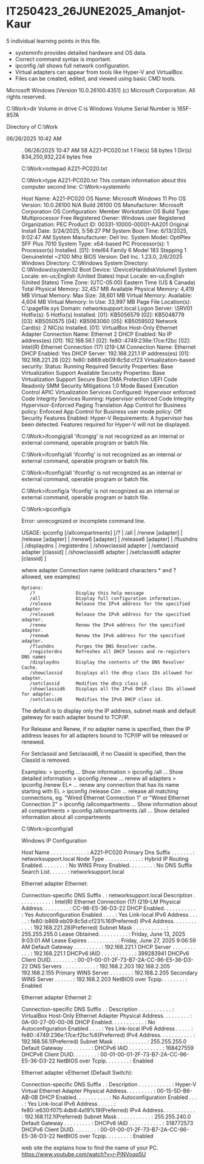 # IT250423_26JUNE2025_Amanjot-Kaur

 5 individual learning points in this file.
 *  systeminfo provides detailed hardware and OS data.
 *  Correct command syntax is important.
 *   ipconfig /all shows full network configuration.
*   Virtual adapters can appear from tools like Hyper-V and VirtualBox.
*   Files can be created, edited, and viewed using basic CMD tools.


Microsoft Windows [Version 10.0.26100.4351]
(c) Microsoft Corporation. All rights reserved.

C:\Work>dir
 Volume in drive C is Windows
 Volume Serial Number is 165F-857A

 Directory of C:\Work

06/26/2025  10:42 AM    <DIR>          .
06/26/2025  10:47 AM                58 A221-PC020.txt
               1 File(s)             58 bytes
               1 Dir(s)  834,250,932,224 bytes free

C:\Work>notepad A221-PC020.txt

C:\Work>type A221-PC020.txt
This contain information about this computer
second line:
C:\Work>systeminfo

Host Name:                     A221-PC020
OS Name:                       Microsoft Windows 11 Pro
OS Version:                    10.0.26100 N/A Build 26100
OS Manufacturer:               Microsoft Corporation
OS Configuration:              Member Workstation
OS Build Type:                 Multiprocessor Free
Registered Owner:              Windows user
Registered Organization:       PEC
Product ID:                    00331-10000-00001-AA201
Original Install Date:         3/24/2025, 5:56:27 PM
System Boot Time:              6/13/2025, 9:02:47 AM
System Manufacturer:           Dell Inc.
System Model:                  OptiPlex SFF Plus 7010
System Type:                   x64-based PC
Processor(s):                  1 Processor(s) Installed.
                               [01]: Intel64 Family 6 Model 183 Stepping 1 GenuineIntel ~2100 Mhz
BIOS Version:                  Dell Inc. 1.23.0, 2/6/2025
Windows Directory:             C:\Windows
System Directory:              C:\Windows\system32
Boot Device:                   \Device\HarddiskVolume1
System Locale:                 en-us;English (United States)
Input Locale:                  en-us;English (United States)
Time Zone:                     (UTC-05:00) Eastern Time (US & Canada)
Total Physical Memory:         32,457 MB
Available Physical Memory:     4,419 MB
Virtual Memory: Max Size:      38,601 MB
Virtual Memory: Available:     4,604 MB
Virtual Memory: In Use:        33,997 MB
Page File Location(s):         C:\pagefile.sys
Domain:                        networksupport.local
Logon Server:                  \\SRV01
Hotfix(s):                     5 Hotfix(s) Installed.
                               [01]: KB5056579
                               [02]: KB5048779
                               [03]: KB5050575
                               [04]: KB5063060
                               [05]: KB5059502
Network Card(s):               2 NIC(s) Installed.
                               [01]: VirtualBox Host-Only Ethernet Adapter
                                     Connection Name: Ethernet 2
                                     DHCP Enabled:    No
                                     IP address(es)
                                     [01]: 192.168.56.1
                                     [02]: fe80::4749:236e:17ce:f2bc
                               [02]: Intel(R) Ethernet Connection (17) I219-LM
                                     Connection Name: Ethernet
                                     DHCP Enabled:    Yes
                                     DHCP Server:     192.168.221.1
                                     IP address(es)
                                     [01]: 192.168.221.28
                                     [02]: fe80::b869:eb09:8c5d:cf23
Virtualization-based security: Status: Running
                               Required Security Properties:
                                     Base Virtualization Support
                               Available Security Properties:
                                     Base Virtualization Support
                                     Secure Boot
                                     DMA Protection
                                     UEFI Code Readonly
                                     SMM Security Mitigations 1.0
                                     Mode Based Execution Control
                                     APIC Virtualization
                               Services Configured:
                                     Hypervisor enforced Code Integrity
                               Services Running:
                                     Hypervisor enforced Code Integrity
                                     Hypervisor-Enforced Paging Translation
                               App Control for Business policy: Enforced
                               App Control for Business user mode policy: Off
                               Security Features Enabled:
Hyper-V Requirements:          A hypervisor has been detected. Features required for Hyper-V will not be displayed.

C:\Work>ifcongig/all
'ifcongig' is not recognized as an internal or external command,
operable program or batch file.

C:\Work>ifconfig/all
'ifconfig' is not recognized as an internal or external command,
operable program or batch file.

C:\Work>ifconfig/all
'ifconfig' is not recognized as an internal or external command,
operable program or batch file.

C:\Work>ifconfig/a
'ifconfig' is not recognized as an internal or external command,
operable program or batch file.

C:\Work>ipconfig/a

Error: unrecognized or incomplete command line.

USAGE:
    ipconfig [/allcompartments] [/? | /all |
                                 /renew [adapter] | /release [adapter] |
                                 /renew6 [adapter] | /release6 [adapter] |
                                 /flushdns | /displaydns | /registerdns |
                                 /showclassid adapter |
                                 /setclassid adapter [classid] |
                                 /showclassid6 adapter |
                                 /setclassid6 adapter [classid] ]

where
    adapter             Connection name
                       (wildcard characters * and ? allowed, see examples)

    Options:
       /?               Display this help message
       /all             Display full configuration information.
       /release         Release the IPv4 address for the specified adapter.
       /release6        Release the IPv6 address for the specified adapter.
       /renew           Renew the IPv4 address for the specified adapter.
       /renew6          Renew the IPv6 address for the specified adapter.
       /flushdns        Purges the DNS Resolver cache.
       /registerdns     Refreshes all DHCP leases and re-registers DNS names
       /displaydns      Display the contents of the DNS Resolver Cache.
       /showclassid     Displays all the dhcp class IDs allowed for adapter.
       /setclassid      Modifies the dhcp class id.
       /showclassid6    Displays all the IPv6 DHCP class IDs allowed for adapter.
       /setclassid6     Modifies the IPv6 DHCP class id.


The default is to display only the IP address, subnet mask and
default gateway for each adapter bound to TCP/IP.

For Release and Renew, if no adapter name is specified, then the IP address
leases for all adapters bound to TCP/IP will be released or renewed.

For Setclassid and Setclassid6, if no ClassId is specified, then the ClassId is removed.

Examples:
    > ipconfig                       ... Show information
    > ipconfig /all                  ... Show detailed information
    > ipconfig /renew                ... renew all adapters
    > ipconfig /renew EL*            ... renew any connection that has its
                                         name starting with EL
    > ipconfig /release *Con*        ... release all matching connections,
                                         eg. "Wired Ethernet Connection 1" or
                                             "Wired Ethernet Connection 2"
    > ipconfig /allcompartments      ... Show information about all
                                         compartments
    > ipconfig /allcompartments /all ... Show detailed information about all
                                         compartments

C:\Work>ipconfig/all

Windows IP Configuration

   Host Name . . . . . . . . . . . . : A221-PC020
   Primary Dns Suffix  . . . . . . . : networksupport.local
   Node Type . . . . . . . . . . . . : Hybrid
   IP Routing Enabled. . . . . . . . : No
   WINS Proxy Enabled. . . . . . . . : No
   DNS Suffix Search List. . . . . . : networksupport.local

Ethernet adapter Ethernet:

   Connection-specific DNS Suffix  . : networksupport.local
   Description . . . . . . . . . . . : Intel(R) Ethernet Connection (17) I219-LM
   Physical Address. . . . . . . . . : CC-96-E5-36-D3-22
   DHCP Enabled. . . . . . . . . . . : Yes
   Autoconfiguration Enabled . . . . : Yes
   Link-local IPv6 Address . . . . . : fe80::b869:eb09:8c5d:cf23%16(Preferred)
   IPv4 Address. . . . . . . . . . . : 192.168.221.28(Preferred)
   Subnet Mask . . . . . . . . . . . : 255.255.255.0
   Lease Obtained. . . . . . . . . . : Friday, June 13, 2025 9:03:01 AM
   Lease Expires . . . . . . . . . . : Friday, June 27, 2025 9:06:59 AM
   Default Gateway . . . . . . . . . : 192.168.221.1
   DHCP Server . . . . . . . . . . . : 192.168.221.1
   DHCPv6 IAID . . . . . . . . . . . : 399283941
   DHCPv6 Client DUID. . . . . . . . : 00-01-00-01-2F-73-B7-2A-CC-96-E5-36-D3-22
   DNS Servers . . . . . . . . . . . : 192.168.2.203
                                       192.168.2.205
                                       192.168.2.155
   Primary WINS Server . . . . . . . : 192.168.2.205
   Secondary WINS Server . . . . . . : 192.168.2.203
   NetBIOS over Tcpip. . . . . . . . : Enabled

Ethernet adapter Ethernet 2:

   Connection-specific DNS Suffix  . :
   Description . . . . . . . . . . . : VirtualBox Host-Only Ethernet Adapter
   Physical Address. . . . . . . . . : 0A-00-27-00-00-06
   DHCP Enabled. . . . . . . . . . . : No
   Autoconfiguration Enabled . . . . : Yes
   Link-local IPv6 Address . . . . . : fe80::4749:236e:17ce:f2bc%6(Preferred)
   IPv4 Address. . . . . . . . . . . : 192.168.56.1(Preferred)
   Subnet Mask . . . . . . . . . . . : 255.255.255.0
   Default Gateway . . . . . . . . . :
   DHCPv6 IAID . . . . . . . . . . . : 168427559
   DHCPv6 Client DUID. . . . . . . . : 00-01-00-01-2F-73-B7-2A-CC-96-E5-36-D3-22
   NetBIOS over Tcpip. . . . . . . . : Enabled

Ethernet adapter vEthernet (Default Switch):

   Connection-specific DNS Suffix  . :
   Description . . . . . . . . . . . : Hyper-V Virtual Ethernet Adapter
   Physical Address. . . . . . . . . : 00-15-5D-B6-AB-0B
   DHCP Enabled. . . . . . . . . . . : No
   Autoconfiguration Enabled . . . . : Yes
   Link-local IPv6 Address . . . . . : fe80::e630:f075:4db8:4a19%19(Preferred)
   IPv4 Address. . . . . . . . . . . : 192.168.112.1(Preferred)
   Subnet Mask . . . . . . . . . . . : 255.255.240.0
   Default Gateway . . . . . . . . . :
   DHCPv6 IAID . . . . . . . . . . . : 318772573
   DHCPv6 Client DUID. . . . . . . . : 00-01-00-01-2F-73-B7-2A-CC-96-E5-36-D3-22
   NetBIOS over Tcpip. . . . . . . . : Enabled

 web site the explains how to find the name of your PC.
 https://www.youtube.com/watch?v=r-PiNVoqq5U
